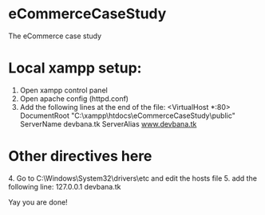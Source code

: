 # eCommerceCaseStudy
The eCommerce case study


# Local xampp setup:
1. Open xampp control panel
2. Open apache config (httpd.conf)
3. Add the following lines at the end of the file:
<VirtualHost *:80>
DocumentRoot "C:\xampp\htdocs\eCommerceCaseStudy\public"
ServerName devbana.tk
ServerAlias www.devbana.tk

# Other directives here

</VirtualHost>
4. Go to C:\Windows\System32\drivers\etc and edit the hosts file
5. add the following line:
127.0.0.1           devbana.tk

Yay you are done!